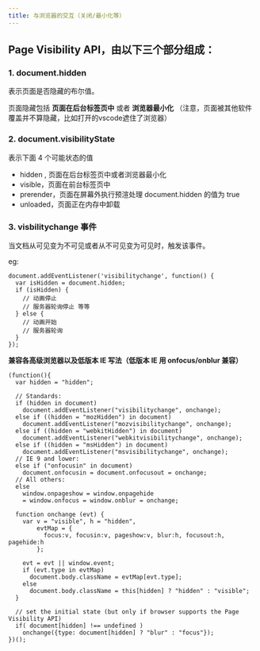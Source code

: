 ```yaml
---
title: 与浏览器的交互（关闭/最小化等）
---
```





## Page Visibility API，由以下三个部分组成： ##

### 1. document.hidden ###

表示页面是否隐藏的布尔值。

页面隐藏包括  **页面在后台标签页中** 或者 **浏览器最小化** （注意，页面被其他软件覆盖并不算隐藏，比如打开的vscode遮住了浏览器）


### 2. document.visibilityState ###

表示下面 4 个可能状态的值

* hidden , 页面在后台标签页中或者浏览器最小化
* visible，页面在前台标签页中
* prerender，页面在屏幕外执行预渲处理 document.hidden 的值为 true
* unloaded，页面正在内存中卸载

### 3. visbilitychange 事件 ###

当文档从可见变为不可见或者从不可见变为可见时，触发该事件。

eg:

```js?linenums
document.addEventListener('visibilitychange', function() {
  var isHidden = document.hidden;
  if (isHidden) {
    // 动画停止
    // 服务器轮询停止 等等
  } else {
    // 动画开始
    // 服务器轮询
  }
});
```

**兼容各高级浏览器以及低版本 IE 写法（低版本 IE 用 onfocus/onblur 兼容）**

```js?linenums
(function(){
  var hidden = "hidden";

  // Standards:
  if (hidden in document)
    document.addEventListener("visibilitychange", onchange);
  else if ((hidden = "mozHidden") in document)
    document.addEventListener("mozvisibilitychange", onchange);
  else if ((hidden = "webkitHidden") in document)
    document.addEventListener("webkitvisibilitychange", onchange);
  else if ((hidden = "msHidden") in document)
    document.addEventListener("msvisibilitychange", onchange);
  // IE 9 and lower:
  else if ("onfocusin" in document)
    document.onfocusin = document.onfocusout = onchange;
  // All others:
  else
    window.onpageshow = window.onpagehide
    = window.onfocus = window.onblur = onchange;

  function onchange (evt) {
    var v = "visible", h = "hidden",
        evtMap = {
          focus:v, focusin:v, pageshow:v, blur:h, focusout:h, pagehide:h
        };

    evt = evt || window.event;
    if (evt.type in evtMap)
      document.body.className = evtMap[evt.type];
    else
      document.body.className = this[hidden] ? "hidden" : "visible";
  }

  // set the initial state (but only if browser supports the Page Visibility API)
  if( document[hidden] !== undefined )
    onchange({type: document[hidden] ? "blur" : "focus"});
})();
```